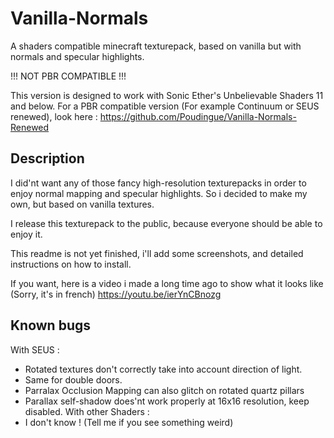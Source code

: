 # Vanilla-Normals
A shaders compatible minecraft texturepack, based on vanilla but with normals and specular highlights.

!!! NOT PBR COMPATIBLE !!!

This version is designed to work with Sonic Ether's Unbelievable Shaders 11 and below.
For a PBR compatible version (For example Continuum or SEUS renewed), look here : https://github.com/Poudingue/Vanilla-Normals-Renewed

## Description
I did'nt want any of those fancy high-resolution texturepacks in order to enjoy normal mapping and specular highlights.
So i decided to make my own, but based on vanilla textures.

I release this texturepack to the public, because everyone should be able to enjoy it.

This readme is not yet finished, i'll add some screenshots, and detailed instructions on how to install.

If you want, here is a video i made a long time ago to show what it looks like (Sorry, it's in french) https://youtu.be/ierYnCBnozg

## Known bugs
With SEUS :
- Rotated textures don't correctly take into account direction of light.
- Same for double doors.
- Parralax Occlusion Mapping can also glitch on rotated quartz pillars
- Parallax self-shadow does'nt work properly at 16x16 resolution, keep disabled.
With other Shaders :
- I don't know ! (Tell me if you see something weird)
